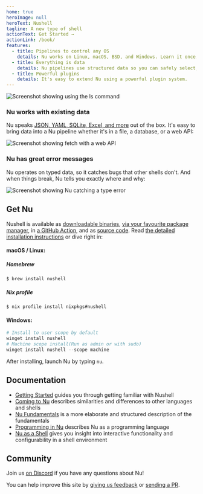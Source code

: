```yaml
---
home: true
heroImage: null
heroText: Nushell
tagline: A new type of shell
actionText: Get Started →
actionLink: /book/
features:
  - title: Pipelines to control any OS
    details: Nu works on Linux, macOS, BSD, and Windows. Learn it once, then use it anywhere.
  - title: Everything is data
    details: Nu pipelines use structured data so you can safely select, filter, and sort the same way every time. Stop parsing strings and start solving problems.
  - title: Powerful plugins
    details: It's easy to extend Nu using a powerful plugin system.
---
```


<img src="https://www.nushell.sh/frontpage/ls-example.png" alt="Screenshot showing using the ls command" class="hero"/>

### Nu works with existing data

Nu speaks [JSON, YAML, SQLite, Excel, and more](/book/loading_data.html) out of the box. It's easy to bring data into a Nu pipeline whether it's in a file, a database, or a web API:

<img src="https://www.nushell.sh/frontpage/fetch-example.png" alt="Screenshot showing fetch with a web API" class="hero"/>

### Nu has great error messages

Nu operates on typed data, so it catches bugs that other shells don't. And when things break, Nu tells you exactly where and why:

<img src="https://www.nushell.sh/frontpage/miette-example.png" alt="Screenshot showing Nu catching a type error" class="hero"/>

## Get Nu

Nushell is available as [downloadable binaries](https://github.com/nushell/nushell/releases), [via your favourite package manager](https://repology.org/project/nushell/versions), in [a GitHub Action](https://github.com/marketplace/actions/setup-nu), and as [source code](https://github.com/nushell/nushell). Read [the detailed installation instructions](/book/installation.html) or dive right in:

#### macOS / Linux:

##### Homebrew

```shell
$ brew install nushell
```

##### Nix profile

```shell
$ nix profile install nixpkgs#nushell
```

#### Windows:

```powershell
# Install to user scope by default
winget install nushell
# Machine scope install(Run as admin or with sudo)
winget install nushell --scope machine
```

After installing, launch Nu by typing `nu`.

## Documentation

* [Getting Started](/book/getting_started.html) guides you through getting familiar with Nushell
* [Coming to Nu](/book/coming_to_nu.html) describes similarities and differences to other languages and shells
* [Nu Fundamentals](/book/nu_fundamentals.html) is a more elaborate and structured description of the fundamentals
* [Programming in Nu](/book/programming_in_nu.html) describes Nu as a programming language
* [Nu as a Shell](/book/nu_as_a_shell.html) gives you insight into interactive functionality and configurability in a shell environment

## Community

Join us [on Discord](https://discord.gg/NtAbbGn) if you have any questions about Nu!

You can help improve this site by [giving us feedback](https://github.com/nushell/nushell.github.io/issues) or [sending a PR](https://github.com/nushell/nushell.github.io/pulls).





